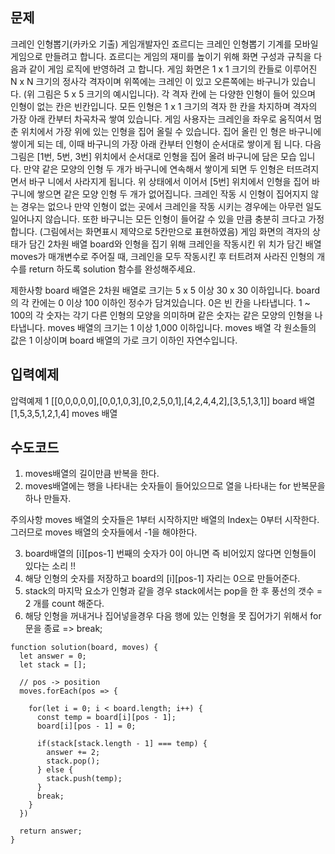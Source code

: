 ## 문제

크레인 인형뽑기(카카오 기출)
게임개발자인 죠르디는 크레인 인형뽑기 기계를 모바일 게임으로 만들려고 합니다.
죠르디는 게임의 재미를 높이기 위해 화면 구성과 규칙을 다음과 같이 게임 로직에 반영하려 고 합니다.
게임 화면은 1 x 1 크기의 칸들로 이루어진 N x N 크기의 정사각 격자이며 위쪽에는 크레인 이 있고 오른쪽에는 바구니가 있습니다.
(위 그림은 5 x 5 크기의 예시입니다). 각 격자 칸에 는 다양한 인형이 들어 있으며 인형이 없는 칸은 빈칸입니다. 모든 인형은 1 x 1 크기의 격자 한 칸을 차지하며 격자의 가장 아래 칸부터 차곡차곡 쌓여 있습니다. 게임 사용자는 크레인을 좌우로 움직여서 멈춘 위치에서 가장 위에 있는 인형을 집어 올릴 수 있습니다. 집어 올린 인 형은 바구니에 쌓이게 되는 데, 이때 바구니의 가장 아래 칸부터 인형이 순서대로 쌓이게 됩 니다.
다음 그림은 [1번, 5번, 3번] 위치에서 순서대로 인형을 집어 올려 바구니에 담은 모습 입니다.
만약 같은 모양의 인형 두 개가 바구니에 연속해서 쌓이게 되면 두 인형은 터뜨려지면서 바구 니에서 사라지게 됩니다.
위 상태에서 이어서 [5번] 위치에서 인형을 집어 바구니에 쌓으면 같은 모양 인형 두 개가 없어집니다.
크레인 작동 시 인형이 집어지지 않는 경우는 없으나 만약 인형이 없는 곳에서 크레인을 작동 시키는 경우에는 아무런 일도 일어나지 않습니다.
또한 바구니는 모든 인형이 들어갈 수 있을 만큼 충분히 크다고 가정합니다. (그림에서는 화면표시 제약으로 5칸만으로 표현하였음)
게임 화면의 격자의 상태가 담긴 2차원 배열 board와 인형을 집기 위해 크레인을 작동시킨 위 치가 담긴 배열 moves가 매개변수로 주어질 때,
크레인을 모두 작동시킨 후 터트려져 사라진 인형의 개수를 return 하도록 solution 함수를 완성해주세요.

제한사항
board 배열은 2차원 배열로 크기는 5 x 5 이상 30 x 30 이하입니다.
board의 각 칸에는 0 이상 100 이하인 정수가 담겨있습니다.
0은 빈 칸을 나타냅니다.
1 ~ 100의 각 숫자는 각기 다른 인형의 모양을 의미하며 같은 숫자는 같은 모양의 인형을 나 타냅니다.
moves 배열의 크기는 1 이상 1,000 이하입니다.
moves 배열 각 원소들의 값은 1 이상이며 board 배열의 가로 크기 이하인 자연수입니다.

## 입력예제

압력예제 1 [[0,0,0,0,0],[0,0,1,0,3],[0,2,5,0,1],[4,2,4,4,2],[3,5,1,3,1]]
board 배열 [1,5,3,5,1,2,1,4]
moves 배열

## 수도코드

1. moves배열의 길이만큼 반복을 한다.
2. moves배열에는 행을 나타내는 숫자들이 들어있으므로 열을 나타내는 for 반복문을 하나 만들자.

주의사항
moves 배열의 숫자들은 1부터 시작하지만 배열의 Index는 0부터 시작한다.
그러므로 moves 배열의 숫자들에서 -1을 해야한다.

3. board배열의 [i][pos-1] 번째의 숫자가 0이 아니면 즉 비어있지 않다면 인형들이 있다는 소리 !!
4. 해당 인형의 숫자를 저장하고 board의 [i][pos-1] 자리는 0으로 만들어준다.
5. stack의 마지막 요소가 인형과 같을 경우 stack에서는 pop을 한 후 풍선의 갯수 = 2 개를 count 해준다.
6. 해당 인형을 꺼내거나 집어넣을경우 다음 행에 있는 인형을 못 집어가기 위해서 for문을 종료 => break;

```
function solution(board, moves) {
  let answer = 0;
  let stack = [];

  // pos -> position
  moves.forEach(pos => {

    for(let i = 0; i < board.length; i++) {
      const temp = board[i][pos - 1];
      board[i][pos - 1] = 0;

      if(stack[stack.length - 1] === temp) {
        answer += 2;
        stack.pop();
      } else {
        stack.push(temp);
      }
      break;
    }
  })

  return answer;
}
```
